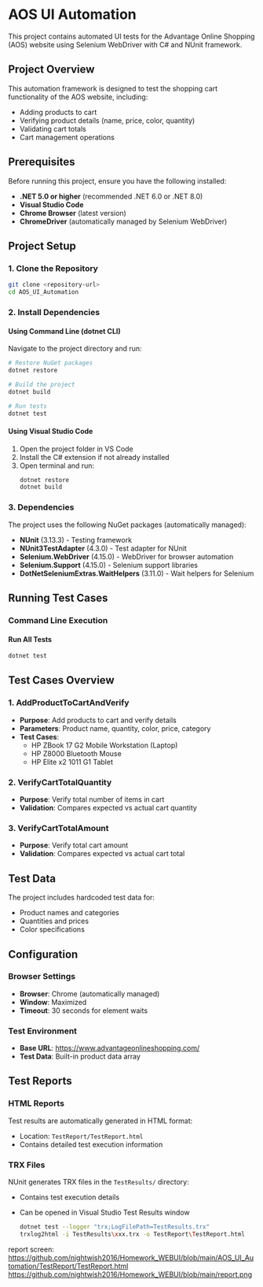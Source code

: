 # AOS UI Automation

This project contains automated UI tests for the Advantage Online Shopping (AOS) website using Selenium WebDriver with C# and NUnit framework.

## Project Overview

This automation framework is designed to test the shopping cart functionality of the AOS website, including:
- Adding products to cart
- Verifying product details (name, price, color, quantity)
- Validating cart totals
- Cart management operations

## Prerequisites

Before running this project, ensure you have the following installed:

- **.NET 5.0 or higher** (recommended .NET 6.0 or .NET 8.0)
-  **Visual Studio Code**
- **Chrome Browser** (latest version)
- **ChromeDriver** (automatically managed by Selenium WebDriver)

## Project Setup

### 1. Clone the Repository

```bash
git clone <repository-url>
cd AOS_UI_Automation
```

### 2. Install Dependencies

#### Using Command Line (dotnet CLI)

Navigate to the project directory and run:

```bash
# Restore NuGet packages
dotnet restore

# Build the project
dotnet build

# Run tests
dotnet test
```



#### Using Visual Studio Code

1. Open the project folder in VS Code
2. Install the C# extension if not already installed
3. Open terminal and run:
   ```bash
   dotnet restore
   dotnet build
   ```

### 3. Dependencies

The project uses the following NuGet packages (automatically managed):

- **NUnit** (3.13.3) - Testing framework
- **NUnit3TestAdapter** (4.3.0) - Test adapter for NUnit
- **Selenium.WebDriver** (4.15.0) - WebDriver for browser automation
- **Selenium.Support** (4.15.0) - Selenium support libraries
- **DotNetSeleniumExtras.WaitHelpers** (3.11.0) - Wait helpers for Selenium

## Running Test Cases

### Command Line Execution

#### Run All Tests
```bash
dotnet test
```



## Test Cases Overview

### 1. AddProductToCartAndVerify
- **Purpose**: Add products to cart and verify details
- **Parameters**: Product name, quantity, color, price, category
- **Test Cases**:
  - HP ZBook 17 G2 Mobile Workstation (Laptop)
  - HP Z8000 Bluetooth Mouse
  - HP Elite x2 1011 G1 Tablet

### 2. VerifyCartTotalQuantity
- **Purpose**: Verify total number of items in cart
- **Validation**: Compares expected vs actual cart quantity

### 3. VerifyCartTotalAmount
- **Purpose**: Verify total cart amount
- **Validation**: Compares expected vs actual cart total

## Test Data

The project includes hardcoded test data for:
- Product names and categories
- Quantities and prices
- Color specifications

## Configuration

### Browser Settings
- **Browser**: Chrome (automatically managed)
- **Window**: Maximized
- **Timeout**: 30 seconds for element waits

### Test Environment
- **Base URL**: https://www.advantageonlineshopping.com/
- **Test Data**: Built-in product data array

## Test Reports

### HTML Reports
Test results are automatically generated in HTML format:
- Location: `TestReport/TestReport.html`
- Contains detailed test execution information

### TRX Files
NUnit generates TRX files in the `TestResults/` directory:
- Contains test execution details
- Can be opened in Visual Studio Test Results window

  ```bash
  dotnet test --logger "trx;LogFilePath=TestResults.trx"
  trxlog2html -i TestResults\xxx.trx -o TestReport\TestReport.html
  ```
report screen:
https://github.com/nightwish2016/Homework_WEBUI/blob/main/AOS_UI_Automation/TestReport/TestReport.html
https://github.com/nightwish2016/Homework_WEBUI/blob/main/report.png

  

